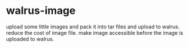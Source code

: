 # walrus-image
upload some little images  and pack it into tar files and upload to walrus.  reduce the cost of image file. make image accessible before the image is uploaded to walrus.
